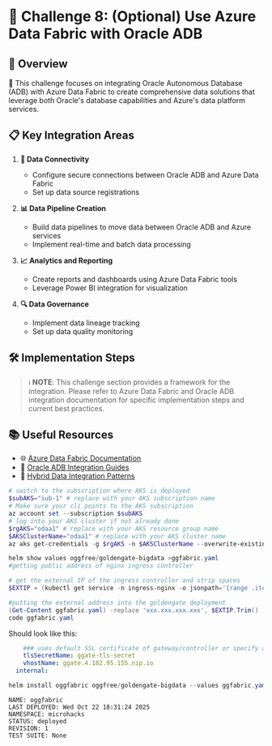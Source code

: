 # 🧵 Challenge 8: (Optional) Use Azure Data Fabric with Oracle ADB

## 🎯 Overview

🚀 This challenge focuses on integrating Oracle Autonomous Database (ADB) with Azure Data Fabric to create comprehensive data solutions that leverage both Oracle's database capabilities and Azure's data platform services.

## 📋 Key Integration Areas

1. **🔗 Data Connectivity**
   - Configure secure connections between Oracle ADB and Azure Data Fabric
   - Set up data source registrations

2. **📊 Data Pipeline Creation**
   - Build data pipelines to move data between Oracle ADB and Azure services
   - Implement real-time and batch data processing

3. **📈 Analytics and Reporting**
   - Create reports and dashboards using Azure Data Fabric tools
   - Leverage Power BI integration for visualization

4. **🔍 Data Governance**
   - Implement data lineage tracking
   - Set up data quality monitoring

## 🛠️ Implementation Steps

> ℹ️ **NOTE**: This challenge section provides a framework for the integration. Please refer to Azure Data Fabric and Oracle ADB integration documentation for specific implementation steps and current best practices.

## 📚 Useful Resources

- 🌐 [Azure Data Fabric Documentation](https://docs.microsoft.com/en-us/azure/data-factory/)
- 🔶 [Oracle ADB Integration Guides](https://docs.oracle.com/en/cloud/paas/autonomous-database/)
- 🔗 [Hybrid Data Integration Patterns](https://docs.microsoft.com/en-us/azure/architecture/)

~~~powershell
# switch to the subscription where AKS is deployed
$subAKS="sub-1" # replace with your AKS subscription name
# Make sure your cli points to the AKS subscription
az account set --subscription $subAKS
# log into your AKS cluster if not already done
$rgAKS="odaa1" # replace with your AKS resource group name
$AKSClusterName="odaa1" # replace with your AKS cluster name
az aks get-credentials -g $rgAKS -n $AKSClusterName --overwrite-existing

helm show values oggfree/goldengate-bigdata >ggfabric.yaml
#getting public address of nginx ingress controller

# get the external IP of the ingress controller and strip spaces
$EXTIP = (kubectl get service -n ingress-nginx -o jsonpath='{range .items[*]}{.status.loadBalancer.ingress[*].ip} {end}') -replace '\s', ''

#putting the external address into the goldengate deployment
(Get-Content ggfabric.yaml) -replace 'xxx.xxx.xxx.xxx', $EXTIP.Trim() | Set-Content ggfabric.yaml
code ggfabric.yaml
~~~

Should look like this:

~~~yaml
    ### uses default SSL certificate of gateway/controller or specify a custom tls-secret here
    tlsSecretName: ggate-tls-secret
    vhostName: ggate.4.182.95.155.nip.io
  internal:
~~~

~~~powershell
helm install oggfabric oggfree/goldengate-bigdata --values ggfabric.yaml -n microhacks
~~~

~~~text
NAME: oggfabric
LAST DEPLOYED: Wed Oct 22 18:31:24 2025
NAMESPACE: microhacks
STATUS: deployed
REVISION: 1
TEST SUITE: None
~~~
